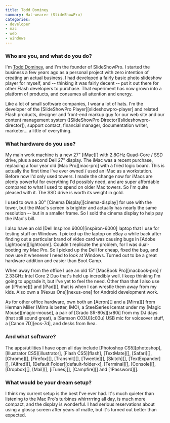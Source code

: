 ```yaml
---
title: Todd Dominey
summary: Hat-wearer (SlideShowPro)
categories:
- developer
- mac
- web
- windows
---
```


### Who are you, and what do you do?

I'm [Todd Dominey](http://domineydesign.com/ "Todd's design site."), and I'm the founder of SlideShowPro. I started the business a few years ago as a personal project with zero intention of creating an actual business. I had developed a fairly basic photo slideshow player for myself, and -- thinking it was fairly decent -- put it out there for other Flash developers to purchase. That experiment has now grown into a platform of products, and consumes all attention and energy.

Like a lot of small software companies, I wear a lot of hats. I'm the developer of the [SlideShowPro Player][slideshowpro-player] and related Flash products, designer and front-end markup guy for our web site and our content management system ([SlideShowPro Director][slideshowpro-director]), support contact, financial manager, documentation writer, marketer... a little of everything.

### What hardware do you use?

My main work machine is a new 27" [iMac][] with 2.8GHz Quad-Core / SSD drive, plus a second Dell 27" display. The iMac was a recent purchase, replacing a four year old [Mac Pro][mac-pro] with a fried logic board. This is actually the first time I've ever owned / used an iMac as a workstation. Before now I'd only used towers. I made the change now for iMacs are plenty powerful for everything I'd possibly need, and are super affordable compared to what I used to spend on older Mac towers. So I'm quite pleased with it. The SSD drive is worth its weight in gold.

I used to own a 30" [Cinema Display][cinema-display] for use with the tower, but the iMac's screen is brighter and actually has nearly the same resolution -- but in a smaller frame. So I sold the cinema display to help pay the iMac's bill.

I also have an old [Dell Inspiron 6000][inspiron-6000] laptop that I use for testing stuff on Windows. I picked up the laptop on eBay a while back after finding out a particular brand of video card was causing bugs in [Adobe Lightroom][lightroom]. Couldn't replicate the problem, for I was dual-booting my Mac Pro. So I picked up the Dell for cheap, fixed the bug, and now use it whenever I need to look at Windows. Turned out to be a great hardware addition and easier than Boot Camp.

When away from the office I use an old 15" [MacBook Pro][macbook-pro] / 2.33GHz Intel Core 2 Duo that's held up incredibly well. I keep thinking I'm going to upgrade it, but I've yet to feel the need. Other than that I also use an [iPhone][] and [iPad][], that is when I can wrestle them away from my kids. Also own a [Nexus One][nexus-one] for Android development work.

As for other office hardware, own both an [Aeron][] and a [Mirra][] from Herman Miller (Mirra is better, IMO), a SteelSeries Icemat under my [Magic Mouse][magic-mouse], a pair of [Grado SR-80s][sr80i] from my DJ days (that still sound great), a [Samson C03U][c03u] USB mic for voiceover stuff, a [Canon 7D][eos-7d], and desks from Ikea.

### And what software?

The apps/utilities I have open all day include [Photoshop CS5][photoshop], [Illustrator CS5][illustrator], [Flash CS5][flash], [TextMate][], [Safari][], [Chrome][], [Firefox][], [Transmit][], [Tweetie][], [Skitch][], [TextExpander][], [Alfred][], [Default Folder][default-folder-x], [Terminal][], [Console][], [Dropbox][], [Mail][], [iTunes][], [Campfire][] and [1Password][].

### What would be your dream setup?

I think my current setup is the best I've ever had. It's much quieter than listening to the Mac Pro's turbines whirrrrring all day, is much more compact, and the display is wonderful. I had serious reservations about using a glossy screen after years of matte, but it's turned out better than expected.